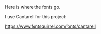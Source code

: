 Here is where the fonts go.

I use Cantarell for this project:

https://www.fontsquirrel.com/fonts/cantarell

